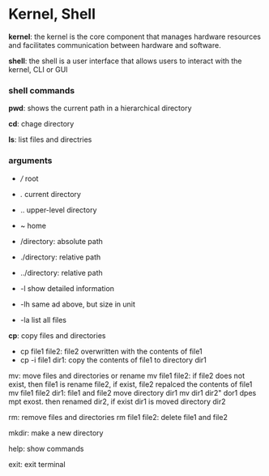 # Kernel, Shell

__kernel__: the kernel is the core component that manages hardware resources and facilitates communication between hardware and software.

__shell__:  the shell is a user interface that allows users to interact with the kernel, CLI or GUI

### shell commands

__pwd__: shows the current path in a hierarchical directory

__cd__: chage directory

__ls__: list files and directries

### arguments
  * _/_ root
  * _._ current directory
  * .. upper-level directory
  * ~ home
  * /directory: absolute path
  * ./directory: relative path
  * ../directory: relative path

  * -l show detailed information
  * -lh same ad above, but size in unit
  * -la list all files

__cp__: copy files and directories
 * cp file1 file2: file2 overwritten with the contents of file1
 * cp -i file1 dir1: copy the contents of file1 to directory dir1 

mv: move files and directories or rename
mv file1 file2: if file2 does not exist, then file1 is rename file2, if exist, file2 repalced the contents of file1
mv file1 file2 dir1: file1 and file2 move directory dir1
mv dir1 dir2" dor1 dpes mpt exost. then renamed dir2, if exist dir1 is moved directory dir2


rm: remove files and directories
rm file1 file2: delete file1 and file2


mkdir: make a new directory

help: show commands

exit: exit terminal
